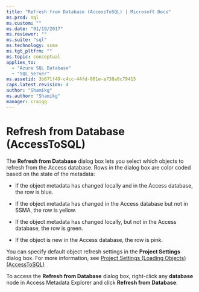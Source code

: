 ```yaml
---
title: "Refresh from Database (AccessToSQL) | Microsoft Docs"
ms.prod: sql
ms.custom: ""
ms.date: "01/19/2017"
ms.reviewer: ""
ms.suite: "sql"
ms.technology: ssma
ms.tgt_pltfrm: ""
ms.topic: conceptual
applies_to: 
  - "Azure SQL Database"
  - "SQL Server"
ms.assetid: 3b671f49-c4cc-44fd-801e-e738a8c79415
caps.latest.revision: 4
author: "Shamikg"
ms.author: "Shamikg"
manager: craigg
---
```

# Refresh from Database (AccessToSQL)
The **Refresh from Database** dialog box lets you select which objects to refresh from the Access database. Rows in the dialog box are color coded based on the state of the metadata:  
  
-   If the object metadata has changed locally and in the Access database, the row is blue.  
  
-   If the object metadata has changed in the Access database but not in SSMA, the row is yellow.  
  
-   If the object metadata has changed locally, but not in the Access database, the row is green.  
  
-   If the object is new in the Access database, the row is pink.  
  
You can specify default object refresh settings in the **Project Settings** dialog box. For more information, see [Project Settings &#40;Loading Objects&#41; &#40;AccessToSQL&#41;](../../ssma/access/project-settings-loading-objects-accesstosql.md)  
  
To access the **Refresh from Database** dialog box, right-click any **database** node in Access Metadata Explorer and click **Refresh from Database**.  
  
